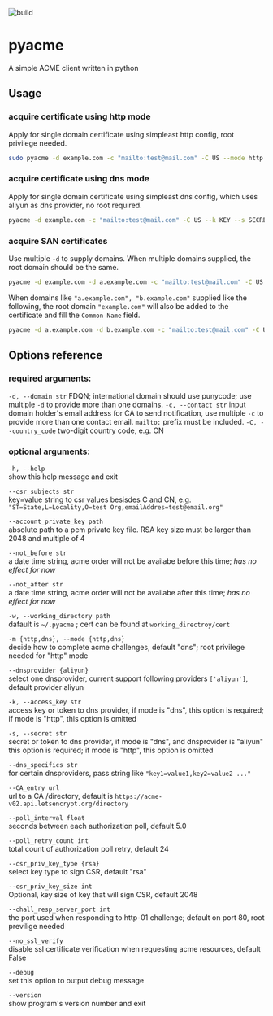 ![build](https://github.com/Juniormin123/pyacme/workflows/build/badge.svg)
# pyacme
A simple ACME client written in python

## Usage
### acquire certificate using http mode
Apply for single domain certificate using simpleast http config, root privilege needed.
```bash
sudo pyacme -d example.com -c "mailto:test@mail.com" -C US --mode http
```

### acquire certificate using dns mode
Apply for single domain certificate using simpleast dns config, which uses aliyun as dns provider, no root required.
```bash
pyacme -d example.com -c "mailto:test@mail.com" -C US --k KEY --s SECRET
```

### acquire SAN certificates
Use multiple `-d` to supply domains. When multiple domains supplied, the root domain should be the same.
```bash
pyacme -d example.com -d a.example.com -c "mailto:test@mail.com" -C US -k KEY -s SECRET
```
When domains like `"a.example.com", "b.example.com"` supplied like the following, the root domain `"example.com"` will also be added to the certificate and fill the `Common Name` field.
```bash
pyacme -d a.example.com -d b.example.com -c "mailto:test@mail.com" -C US -k KEY -s SECRET
```


## Options reference
### required arguments:
`-d, --domain str`
FDQN; international domain should use punycode; use multiple `-d` to provide more than one domains.
`-c, --contact str`
input domain holder's email address for CA to send notification, use multiple `-c` to provide more than one contact email. `mailto:` prefix must be included.
`-C, --country_code`
two-digit country code, e.g. CN

### optional arguments:
`-h, --help`    
show this help message and exit

`--csr_subjects str`    
key=value string to csr values besisdes C and CN, e.g. `"ST=State,L=Locality,O=test Org,emailAddres=test@email.org"`

`--account_private_key path`    
absolute path to a pem private key file. RSA key size must be larger than 2048 and multiple of 4

`--not_before str`    
a date time string, acme order will not be availabe before this time; *has no effect for now*

`--not_after str`    
a date time string, acme order will not be availabe after this time; *has no effect for now*

`-w, --working_directory path`    
dafault is `~/.pyacme` ; cert can be found at `working_directroy/cert`

`-m {http,dns}, --mode {http,dns}`    
decide how to complete acme challenges, default "dns"; root privilege needed for "http" mode

`--dnsprovider {aliyun}`    
select one dnsprovider, current support following providers `['aliyun']`, default provider aliyun

`-k, --access_key str`    
access key or token to dns provider, if mode is "dns", this option is required; if mode is "http", this option is omitted

`-s, --secret str`    
secret or token to dns provider, if mode is "dns", and dnsprovider is "aliyun" this option is required; if mode is "http", this option is omitted

`--dns_specifics str`    
for certain dnsproviders, pass string like `"key1=value1,key2=value2 ..."`

`--CA_entry url`   
url to a CA /directory, default is `https://acme-v02.api.letsencrypt.org/directory`

`--poll_interval float`    
seconds between each authorization poll, default 5.0

`--poll_retry_count int`    
total count of authorization poll retry, default 24

`--csr_priv_key_type {rsa}`    
select key type to sign CSR, default "rsa"

`--csr_priv_key_size int`    
Optional, key size of key that will sign CSR, default 2048

`--chall_resp_server_port int`    
the port used when responding to http-01 challenge; default on port 80, root previlige needed

`--no_ssl_verify`       
disable ssl certificate verification when requesting acme resources, default False

`--debug`    
set this option to output debug message

`--version`    
show program's version number and exit
